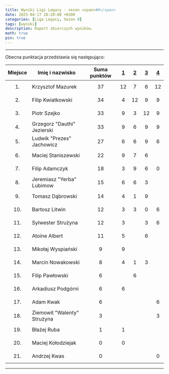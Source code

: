 ```yaml
---
title: Wyniki Ligi Legacy - sezon <span>#0</span>
date: 2025-04-17 18:20:00 +0200
categories: [Liga Legacy, Sezon 0]
tags: [wyniki]
description: Raport zbiorczych wyników.
math: true
pin: true
---
```


---

Obecna punktacja przedstawia się następująco:

|  Miejsce  | Imię i nazwisko             | Suma punktów | [1][league-0-1] | [2][league-0-2] | [3][league-0-3] | [4][league-0-4] |
|:---------:|-----------------------------|:------------:|:---------------:|:---------------:|:---------------:|:---------------:|
| $$ 1. $$  | Krzysztof Mazurek           |   $$ 37 $$   |       12        |        7        |        6        |       12        |
| $$ 2. $$  | Filip Kwiatkowski           |   $$ 34 $$   |        4        |       12        |        9        |        9        |
| $$ 3. $$  | Piotr Szejko                |   $$ 33 $$   |        9        |        3        |       12        |        9        |
| $$ 4. $$  | Grzegorz "Dauthi" Jezierski |   $$ 33 $$   |        9        |        6        |        9        |        9        |
| $$ 5. $$  | Ludwik "Prezes" Jachowicz   |   $$ 27 $$   |        6        |        6        |        9        |        6        |
| $$ 6. $$  | Maciej Staniszewski         |   $$ 22 $$   |        9        |        7        |        6        |                 |
| $$ 7. $$  | Filip Adamczyk              |   $$ 18 $$   |        3        |        9        |        6        |        0        |
| $$ 8. $$  | Jeremiasz "Yerba" Lubimow   |   $$ 15 $$   |        6        |        6        |        3        |                 |
| $$ 9. $$  | Tomasz Dąbrowski            |   $$ 14 $$   |        4        |        1        |        9        |                 |
| $$ 10. $$ | Bartosz Litwin              |   $$ 12 $$   |        3        |        3        |        0        |        6        |
| $$ 11. $$ | Sylwester Strużyna          |   $$ 12 $$   |        3        |                 |        3        |        6        |
| $$ 12. $$ | Atoine Albert               |   $$ 11 $$   |        5        |                 |        6        |                 |
| $$ 13. $$ | Mikołaj Wyspiański          |   $$ 9 $$    |        9        |                 |                 |                 |
| $$ 14. $$ | Marcin Nowakowski           |   $$ 8 $$    |        4        |        1        |        3        |                 |
| $$ 15. $$ | Filip Pawłowski             |   $$ 6 $$    |                 |        6        |                 |                 |
| $$ 16. $$ | Arkadiusz Podgórni          |   $$ 6 $$    |        6        |                 |                 |                 |
| $$ 17. $$ | Adam Kwak                   |   $$ 6 $$    |                 |                 |                 |        6        |
| $$ 18. $$ | Ziemowit "Walenty" Strużyna |   $$ 3 $$    |                 |                 |                 |        3        |
| $$ 19. $$ | Błażej Ruba                 |   $$ 1 $$    |        1        |                 |                 |                 |
| $$ 20. $$ | Maciej Kołodziejak          |   $$ 0 $$    |        0        |                 |                 |                 |
| $$ 21. $$ | Andrzej Kwas                |   $$ 0 $$    |                 |                 |                 |        0        |

[league-0-1]: ../Liga-Legacy-0-1
[league-0-2]: ../Liga-Legacy-0-2
[league-0-3]: ../Liga-Legacy-0-3
[league-0-4]: ../Liga-Legacy-0-4

---
